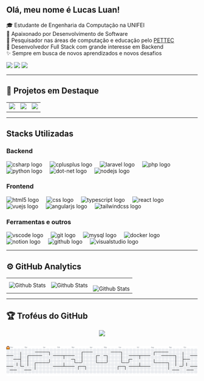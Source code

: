 ## Olá, meu nome é Lucas Luan!

🎓 Estudante de Engenharia da Computação na UNIFEI  
💖 Apaixonado por Desenvolvimento de Software   
🔬 Pesquisador nas áreas de computação e educação pelo [PETTEC](https://www.instagram.com/pettec_unifei/)  
🚀 Desenvolvedor Full Stack com grande interesse em Backend  
✨ Sempre em busca de novos aprendizados e novos desafios  

<div>
  <a href="https://mail.google.com/mail/u/0/?fs=1&tf=cm&source=mailto&to=lucbarbosa226@gmail.com" alt="Email" target="_blank">
  <img src="https://img.shields.io/badge/-Gmail-FF0000?style=flat-square&labelColor=FF0000&logo=gmail&logoColor=white&link=LINK-DO-SEU-EMAIL" style="height: 25px;" /></a>
  <a href="https://linkedin.com/in/lucaslbbarbosa/" alt="Linkedin">
  <img src="https://img.shields.io/badge/-Linkedin-0e76a8?style=flat-square&logo=Linkedin&logoColor=white" style="height: 25px;" /></a>
  <img src="https://visitor-badge.laobi.icu/badge?page_id=luc-llb.luc-llb&" style="height: 25px;" />
</div>

---

## 🚀 Projetos em Destaque

<table align="center">
  <tr>
    <td>
      <a href="https://github.com/luc-llb/challenges_BairesDev">
        <img width="400px" src="https://github-readme-stats.vercel.app/api/pin/?username=luc-llb&repo=challenges_BairesDev&theme=dark&hide_border=false" />
      </a>
    </td>
    <td>
      <a href="https://github.com/luc-llb/scraping-espn">
        <img width="400px" src="https://github-readme-stats.vercel.app/api/pin/?username=luc-llb&repo=scraping-espn&theme=dark&hide_border=false" />
      </a>
    </td> <!-- Espaçamento -->
    <td>
      <a href="https://github.com/luc-llb/expense_control">
        <img width="400px" src="https://github-readme-stats.vercel.app/api/pin/?username=luc-llb&repo=expense_control&theme=dark&hide_border=false" />
      </a>
    </td>
  </tr>
</table>

---

## Stacks Utilizadas

### Backend
<div>
  <img src="https://cdn.jsdelivr.net/gh/devicons/devicon/icons/csharp/csharp-original.svg" height="40" alt="csharp logo"  />
  <img width="12" />
  <img src="https://cdn.jsdelivr.net/gh/devicons/devicon/icons/cplusplus/cplusplus-original.svg" height="40" alt="cplusplus logo"  />
  <img width="12" />
  <img src="https://cdn.jsdelivr.net/gh/devicons/devicon/icons/laravel/laravel-original.svg" height="40" alt="laravel logo"  />
  <img width="12" />
  <img src="https://cdn.jsdelivr.net/gh/devicons/devicon/icons/php/php-original.svg" height="40" alt="php logo"  />
  <img width="12" />
  <img src="https://cdn.jsdelivr.net/gh/devicons/devicon/icons/python/python-original.svg" height="40" alt="python logo"  />
  <img width="12" />
  <img src="https://cdn.jsdelivr.net/gh/devicons/devicon/icons/dot-net/dot-net-original.svg" height="40" alt="dot-net logo"  />
  <img width="12" />
  <img src="https://cdn.jsdelivr.net/gh/devicons/devicon/icons/nodejs/nodejs-original.svg" height="40" alt="nodejs logo"  />
  <img width="12" />
</div>

### Frontend
<div>
  <img src="https://cdn.jsdelivr.net/gh/devicons/devicon/icons/html5/html5-original.svg" height="40" alt="html5 logo"  />
  <img width="12" />
  <img src="https://cdn.jsdelivr.net/gh/devicons/devicon/icons/css3/css3-original.svg" height="40" alt="css logo"  />
  <img width="12" />
  <img src="https://cdn.jsdelivr.net/gh/devicons/devicon/icons/typescript/typescript-original.svg" height="40" alt="typescript logo"  />
  <img width="12" />
  <img src="https://cdn.jsdelivr.net/gh/devicons/devicon/icons/react/react-original.svg" height="40" alt="react logo"  />
  <img width="12" />
  <img src="https://cdn.jsdelivr.net/gh/devicons/devicon/icons/vuejs/vuejs-original.svg" height="40" alt="vuejs logo"  />
  <img width="12" />
  <img src="https://cdn.jsdelivr.net/gh/devicons/devicon/icons/angularjs/angularjs-original.svg" height="40" alt="angularjs logo"  />
  <img width="12" />
  <img src="https://cdn.simpleicons.org/tailwindcss/06B6D4" height="40" alt="tailwindcss logo"  />
</div>

### Ferramentas e outros
<div>
  <img src="https://cdn.jsdelivr.net/gh/devicons/devicon/icons/vscode/vscode-original.svg" height="40" alt="vscode logo"  />
  <img width="12" />
  <img src="https://cdn.jsdelivr.net/gh/devicons/devicon/icons/git/git-original.svg" height="40" alt="git logo"  />
  <img width="12" />
  <img src="https://cdn.jsdelivr.net/gh/devicons/devicon/icons/mysql/mysql-original.svg" height="40" alt="mysql logo"  />
  <img width="12" />
  <img src="https://cdn.jsdelivr.net/gh/devicons/devicon/icons/docker/docker-original.svg" height="40" alt="docker logo"  />
  <img width="12" />
  <img src="https://cdn.jsdelivr.net/gh/devicons/devicon/icons/notion/notion-original.svg" height="40" alt="notion logo"  />
  <img width="12" />
  <img src="https://cdn.jsdelivr.net/gh/devicons/devicon/icons/github/github-original.svg" height="40" alt="github logo"  />
  <img width="12" />
  <img src="https://cdn.jsdelivr.net/gh/devicons/devicon/icons/visualstudio/visualstudio-plain.svg" height="40" alt="visualstudio logo"  />
</div>


---
<!--
  Esse trecho foi feito baseado no código: https://github.com/iuricode/readme-template/blob/main/perfil/exemplo-07.md
-->
## ⚙️ GitHub Analytics 

<table>
  <tr>
    <td>
      <img
        align="left"
        src="https://github-readme-stats.vercel.app/api?username=luc-llb&theme=dark&hide_border=false"
        alt="Github Stats"
      />
    </td>
    <td>
      <img
        align="left"
        src="https://github-readme-stats.vercel.app/api/top-langs/?username=luc-llb&theme=dark&hide_border=false&include_all_commits=true&count_private=true&layout=compact&hide=Jupyter%20Notebook"
        alt="Github Stats"
      />
    </td>
    <td>
      <br />
      <img
        align="left"
        src="https://github-readme-streak-stats.herokuapp.com/?user=luc-llb&theme=dark&hide_border=false"
        alt="Github Stats"
      />
    </td>
  </tr>
</table>

--- 

## 🏆 Troféus do GitHub 

<p align="center">
  <a
    href="https://github.com/ryo-ma/github-profile-trophy"
    title="repositório de troféus"
  >
    <img
      width="800"
      src="https://github-profile-trophy.vercel.app/?username=luc-llb&column=8&theme=darkhub&no-frame=true&no-bg=true&rank=-?"
    />
  </a>
</p>

###

<picture>
  <source media="(prefers-color-scheme: dark)" srcset="https://raw.githubusercontent.com/luc-llb/luc-llb/output/pacman-contribution-graph-dark.svg">
  <source media="(prefers-color-scheme: light)" srcset="https://raw.githubusercontent.com/luc-llb/luc-llb/output/pacman-contribution-graph.svg">
  <img alt="pacman contribution graph" src="https://raw.githubusercontent.com/luc-llb/luc-llb/output/pacman-contribution-graph.svg">
</picture>
